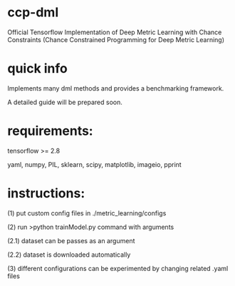 # ccp-dml
Official Tensorflow Implementation of Deep Metric Learning with Chance Constraints (Chance Constrained Programming for Deep Metric Learning)

# quick info
Implements many dml methods and provides a benchmarking framework.

A detailed guide will be prepared soon.



# requirements:
tensorflow >= 2.8

yaml, numpy, PIL, sklearn, scipy, matplotlib, imageio, pprint

# instructions:
(1) put custom config files in ./metric_learning/configs

(2) run >python trainModel.py command with arguments

(2.1) dataset can be passes as an argument

(2.2) dataset is downloaded automatically

(3) different configurations can be experimented by changing related .yaml files
